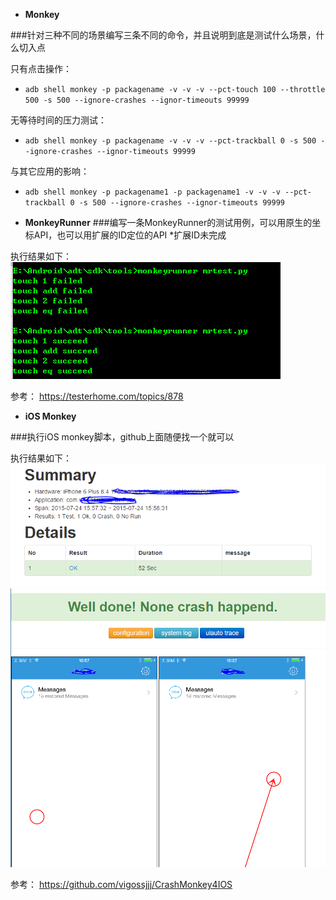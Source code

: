 - **Monkey**

###针对三种不同的场景编写三条不同的命令，并且说明到底是测试什么场景，什么切入点

只有点击操作：
- ``adb shell monkey -p packagename -v -v -v --pct-touch 100 --throttle 500 -s 500 --ignore-crashes --ignor-timeouts 99999``

无等待时间的压力测试：
- ``adb shell monkey -p packagename -v -v -v --pct-trackball 0 -s 500 --ignore-crashes --ignor-timeouts 99999``

与其它应用的影响：
- ``adb shell monkey -p packagename1 -p packagename1 -v -v -v --pct-trackball 0 -s 500 --ignore-crashes --ignor-timeouts 99999``

- **MonkeyRunner**
###编写一条MonkeyRunner的测试用例，可以用原生的坐标API，也可以用扩展的ID定位的API
*扩展ID未完成

执行结果如下：
![image](https://raw.githubusercontent.com/TestSix/yuwei/master/homework02/rmtest.PNG)

参考：
https://testerhome.com/topics/878

- **iOS Monkey**

###执行iOS monkey脚本，github上面随便找一个就可以

执行结果如下：
![image](https://raw.githubusercontent.com/TestSix/yuwei/master/homework02/crashmonkey4ios1.PNG)
![image](https://raw.githubusercontent.com/TestSix/yuwei/master/homework02/crashmonkey4ios2.PNG)

参考：
https://github.com/vigossjjj/CrashMonkey4IOS
